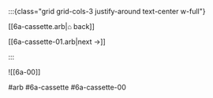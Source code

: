 :::{class="grid grid-cols-3 justify-around text-center w-full"}
<span/>

[[6a-cassette.arb|⌂ back]]

[[6a-cassette-01.arb|next →]]

:::

![[6a-00]]

#arb #6a-cassette #6a-cassette-00

